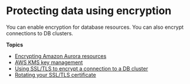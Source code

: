 # Protecting data using encryption<a name="Encryption"></a>

You can enable encryption for database resources\. You can also encrypt connections to DB clusters\.

**Topics**
+ [Encrypting Amazon Aurora resources](Overview.Encryption.md)
+ [AWS KMS key management](Overview.Encryption.Keys.md)
+ [Using SSL/TLS to encrypt a connection to a DB cluster](UsingWithRDS.SSL.md)
+ [Rotating your SSL/TLS certificate](UsingWithRDS.SSL-certificate-rotation.md)